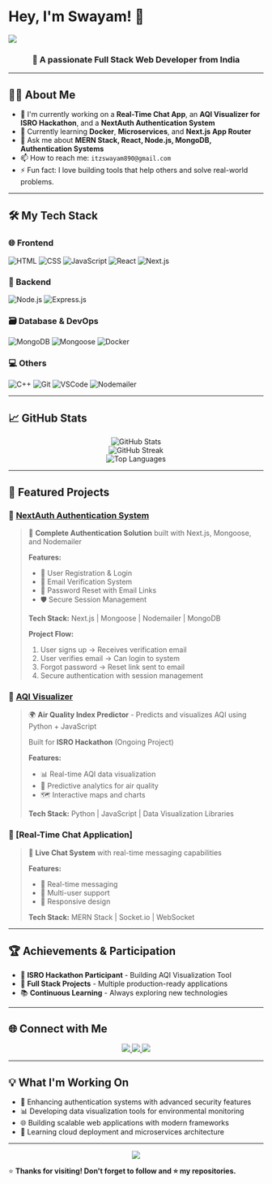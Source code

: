 # Hey, I'm Swayam! 👋

<img src="https://capsule-render.vercel.app/api?type=waving&color=0:00c6ff,100:0072ff&height=200&section=header&text=Hey,%20I'm%20Swayam!👋&fontSize=40&fontAlignY=35&fontColor=ffffff" />

<h3 align="center">🚀 A passionate Full Stack Web Developer from India</h3>

---

## 👨‍💻 About Me

- 🔭 I'm currently working on a **Real-Time Chat App**, an **AQI Visualizer for ISRO Hackathon**, and a **NextAuth Authentication System**
- 🌱 Currently learning **Docker**, **Microservices**, and **Next.js App Router**
- 💬 Ask me about **MERN Stack, React, Node.js, MongoDB, Authentication Systems**
- 📫 How to reach me: `itzswayam890@gmail.com`
- ⚡ Fun fact: I love building tools that help others and solve real-world problems.

---

## 🛠️ My Tech Stack

### 🌐 Frontend
![HTML](https://img.shields.io/badge/HTML5-E34F26?style=for-the-badge&logo=html5&logoColor=white)
![CSS](https://img.shields.io/badge/CSS3-1572B6?style=for-the-badge&logo=css3&logoColor=white)
![JavaScript](https://img.shields.io/badge/JavaScript-F7DF1E?style=for-the-badge&logo=javascript&logoColor=black)
![React](https://img.shields.io/badge/React-20232A?style=for-the-badge&logo=react&logoColor=61DAFB)
![Next.js](https://img.shields.io/badge/Next.js-000000?style=for-the-badge&logo=nextdotjs&logoColor=white)

### 🧰 Backend
![Node.js](https://img.shields.io/badge/Node.js-339933?style=for-the-badge&logo=node.js&logoColor=white)
![Express.js](https://img.shields.io/badge/Express.js-000000?style=for-the-badge&logo=express&logoColor=white)

### 🗃️ Database & DevOps
![MongoDB](https://img.shields.io/badge/MongoDB-4EA94B?style=for-the-badge&logo=mongodb&logoColor=white)
![Mongoose](https://img.shields.io/badge/Mongoose-880000?style=for-the-badge&logo=mongoose&logoColor=white)
![Docker](https://img.shields.io/badge/Docker-2496ED?style=for-the-badge&logo=docker&logoColor=white)

### 💻 Others
![C++](https://img.shields.io/badge/C++-00599C?style=for-the-badge&logo=c%2B%2B&logoColor=white)
![Git](https://img.shields.io/badge/Git-F05032?style=for-the-badge&logo=git&logoColor=white)
![VSCode](https://img.shields.io/badge/VSCode-007ACC?style=for-the-badge&logo=visualstudiocode&logoColor=white)
![Nodemailer](https://img.shields.io/badge/Nodemailer-339933?style=for-the-badge&logo=nodemailer&logoColor=white)

---

## 📈 GitHub Stats

<p align="center">
  <img src="https://github-readme-stats.vercel.app/api?username=Swayamz-123&show_icons=true&theme=tokyonight" alt="GitHub Stats" />
  <br />
  <img src="https://github-readme-streak-stats.herokuapp.com?username=Swayamz-123&theme=tokyonight" alt="GitHub Streak" />
  <br />
  <img src="https://github-readme-stats.vercel.app/api/top-langs/?username=Swayamz-123&layout=compact&theme=tokyonight" alt="Top Languages" />
</p>

---

## 📂 Featured Projects

### 🔹 [NextAuth Authentication System](https://nextauth-u361.vercel.app)
> 🔐 **Complete Authentication Solution** built with Next.js, Mongoose, and Nodemailer
> 
> **Features:**
> - 👤 User Registration & Login
> - 📧 Email Verification System
> - 🔄 Password Reset with Email Links
> - 🛡️ Secure Session Management
> 
> **Tech Stack:** Next.js | Mongoose | Nodemailer | MongoDB
> 
> **Project Flow:**
> 1. User signs up → Receives verification email
> 2. User verifies email → Can login to system
> 3. Forgot password → Reset link sent to email
> 4. Secure authentication with session management

### 🔹 [AQI Visualizer](https://github.com/Swayamz-123/aqi-forecast-app)
> 🌍 **Air Quality Index Predictor** - Predicts and visualizes AQI using Python + JavaScript
> 
> Built for **ISRO Hackathon** (Ongoing Project)
> 
> **Features:**
> - 📊 Real-time AQI data visualization
> - 🔮 Predictive analytics for air quality
> - 🗺️ Interactive maps and charts
> 
> **Tech Stack:** Python | JavaScript | Data Visualization Libraries

### 🔹 [Real-Time Chat Application]
> 💬 **Live Chat System** with real-time messaging capabilities
> 
> **Features:**
> - 🚀 Real-time messaging
> - 👥 Multi-user support
> - 📱 Responsive design
> 
> **Tech Stack:** MERN Stack | Socket.io | WebSocket

---

## 🏆 Achievements & Participation

- 🚀 **ISRO Hackathon Participant** - Building AQI Visualization Tool
- 🔧 **Full Stack Projects** - Multiple production-ready applications
- 📚 **Continuous Learning** - Always exploring new technologies

---

## 🌐 Connect with Me

<p align="center">
  <a href="mailto:itzswayam890@gmail.com" target="_blank">
    <img src="https://img.shields.io/badge/Gmail-D14836?style=for-the-badge&logo=gmail&logoColor=white" />
  </a>
  <a href="https://www.linkedin.com/in/swayam-agarwal-2b941b323" target="_blank">
    <img src="https://img.shields.io/badge/LinkedIn-0077B5?style=for-the-badge&logo=linkedin&logoColor=white" />
  </a>
  <a href="https://github.com/Swayamz-123" target="_blank">
    <img src="https://img.shields.io/badge/GitHub-181717?style=for-the-badge&logo=github&logoColor=white" />
  </a>
</p>

---

## 💡 What I'm Working On

- 🔐 Enhancing authentication systems with advanced security features
- 📊 Developing data visualization tools for environmental monitoring
- 🌐 Building scalable web applications with modern frameworks
- 🚀 Learning cloud deployment and microservices architecture

---

<p align="center">
  <img src="https://capsule-render.vercel.app/api?type=waving&color=0:00c6ff,100:0072ff&height=100&section=footer" />
</p>

⭐ **Thanks for visiting! Don't forget to follow and ⭐️ my repositories.**
